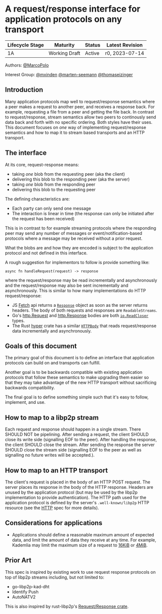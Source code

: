 # A request/response interface for application protocols on any transport

| Lifecycle Stage | Maturity      | Status | Latest Revision |
| --------------- | ------------- | ------ | --------------- |
| 1A              | Working Draft | Active | r0, 2023-07-14  |

Authors: [@MarcoPolo]

Interest Group: [@mxinden] [@marten-seemann] [@thomaseizinger]

[@marten-seemann]: https://github.com/marten-seemann
[@MarcoPolo]: https://github.com/MarcoPolo
[@mxinden]: https://github.com/mxinden
[@thomaseizinger]: https://github.com/thomaseizinger

## Introduction

Many application protocols map well to request/response semantics where a peer
makes a request to another peer, and receives a response back. For example,
requesting a file from a peer and getting the file back. In contrast to
request/response, stream semantics allow two peers to continously send data
back and forth with no specific ordering. Both styles have their uses. This
document focuses on _one_ way of implementing request/response semantics and
how to map it to stream based transports and an HTTP transport.

## The interface

At its core, request-response means:
- taking _one_ blob from the requesting peer (aka the client)
- delivering this blob to the responding peer (aka the server)
- taking _one_ blob from the responding peer
- delivering this blob to the requesting peer

The defining characteristics are:

- Each party can only send one message
- The interaction is linear in time (the response can only be initiated after the request has been received)

This is in contrast to for example streaming protocols where the responding peer may send any number of messages or event/notification-based protocols where a message may be received without a prior request.

What the blobs are and how they are encoded is subject to the application
protocol and not defined in this interface.

A rough suggestion for implementors to follow is provide something like:
```
async fn handleRequest(request) -> response
```

where the request/response may be read incrementally and asynchronously and the
request/response may also be sent incrementally and asynchronously. This is
similar to how many implementations do HTTP request/response:

- JS [Fetch](https://developer.mozilla.org/en-US/docs/Web/API/Fetch_API) api returns a [`Response`](https://fetch.spec.whatwg.org/#response) object as soon as the server returns headers. The
  body of both requests and responses are `ReadableStreams`.
- Go's [http.Request](https://pkg.go.dev/net/http@go1.20.5#Request) and [http.Response](https://pkg.go.dev/net/http@go1.20.5#Response) bodies are both [`io.ReadCloser`](https://pkg.go.dev/io@go1.20.5#ReadCloser) types.
- The Rust [hyper](https://docs.rs/hyper) crate has a similar [`HTTPBody`](https://docs.rs/hyper/latest/hyper/body/trait.HttpBody.html) that reads request/response data
  incrementally and asynchronously.

## Goals of this document

The primary goal of this document is to define an interface that application
protocols can build on and transports can fulfill.

Another goal is to be backwards compatible with existing application protocols
that follow these semantics to make upgrading them easier so that they may take
advantage of the new HTTP transport without sacrificing backwards compatibility.

The final goal is to define something simple such that it's easy to follow,
implement, and use.

## How to map to a libp2p stream

Each request and response should happen in a single stream. There SHOULD NOT be
pipelining. After sending a request, the client SHOULD close its write side
(signalling EOF to the peer). After handling the response, the client SHOULD
close the stream. After sending the response the server SHOULD close the stream
side (signalling EOF to the peer as well as signalling no future writes will be accepted.).

## How to map to an HTTP transport

The client's request is placed in the body of an HTTP POST request. The server
places its response in the body of the HTTP response. Headers are unused by the
application protocol (but may be used by the libp2p implementation to provide
authentication). The HTTP path used for the application protocol is defined by
the server's `.well-known/libp2p` HTTP resource (see the
[HTTP](../http/README.md) spec for more details).

## Considerations for applications

- Applications should define a reasonable maximum amount of expected data, and
  limit the amount of data they receive at any time. For example, Kademlia may
  limit the maximum size of a request to
  [16KiB](https://github.com/libp2p/rust-libp2p/blob/master/protocols/kad/src/protocol.rs#L48)
  or
  [4MiB](https://github.com/libp2p/go-libp2p/blob/master/core/network/network.go#L23).

## Prior Art

This spec is inspired by existing work to use request response protocols on top
of libp2p streams including, but not limited to:
- go-libp2p-kad-dht
- Identify Push
- AutoNATV2

This is also inspired by rust-libp2p's [Request/Response
crate](https://docs.rs/libp2p-request-response/0.25.0/libp2p_request_response/).

